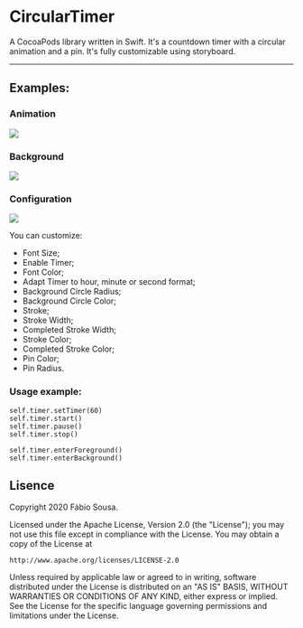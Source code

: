 # CircularTimer
A CocoaPods library written in Swift. It's a countdown timer with a circular animation and a pin. It's fully customizable using storyboard.
***
## Examples:
### Animation
![](https://media.giphy.com/media/TLJPoQ0rlo21LqsXMp/giphy.gif)

### Background
![](https://media.giphy.com/media/l2FH5VNZ0LwwyPIi7N/giphy.gif)

### Configuration
![](https://media.giphy.com/media/YOvwyl8kur4x5XCvVM/giphy.gif)

You can customize:
* Font Size;
* Enable Timer;
* Font Color;
* Adapt Timer to hour, minute or second format;
* Background Circle Radius;
* Background Circle Color;
* Stroke;
* Stroke Width;
* Completed Stroke Width;
* Stroke Color;
* Completed Stroke Color;
* Pin Color;
* Pin Radius.

### Usage example:
```
self.timer.setTimer(60)
self.timer.start()
self.timer.pause()
self.timer.stop()

self.timer.enterForeground()
self.timer.enterBackground()
```

## Lisence

Copyright 2020 Fábio Sousa.

Licensed under the Apache License, Version 2.0 (the "License");
you may not use this file except in compliance with the License.
You may obtain a copy of the License at

    http://www.apache.org/licenses/LICENSE-2.0

Unless required by applicable law or agreed to in writing, software
distributed under the License is distributed on an "AS IS" BASIS,
WITHOUT WARRANTIES OR CONDITIONS OF ANY KIND, either express or implied.
See the License for the specific language governing permissions and
limitations under the License.
